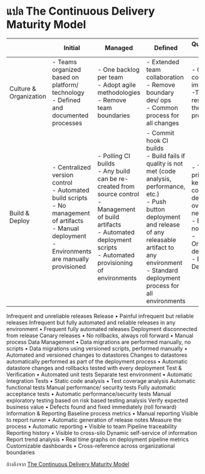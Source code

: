 # แปล The Continuous Delivery Maturity Model

|                        | Initial                                                                                                                                                            | Managed                                                                                                                                                                                       | Defined                                                                                                                                                                                                                                            | Quantitatively Managed                                                                                                                                            | Optimizing                          |
| ---------------------- | ------------------------------------------------------------------------------------------------------------------------------------------------------------------ | --------------------------------------------------------------------------------------------------------------------------------------------------------------------------------------------- | -------------------------------------------------------------------------------------------------------------------------------------------------------------------------------------------------------------------------------------------------- | ----------------------------------------------------------------------------------------------------------------------------------------------------------------- | ----------------------------------- |
| Culture & Organization | - Teams organized based on platform/ technology<br/>- Defined and documented processes                                                                             | - One backlog per team <br/>- Adopt agile methodologies <br/>- Remove team boundaries                                                                                                         | - Extended team collaboration <br/>- Remove boundary dev/ ops<br/>- Common process for all changes                                                                                                                                                 | - Cross-team continuous improvement <br/>-Teams responsible all the way to production                                                                             | - Cross functional teams            |
| Build & Deploy         | - Centralized version control <br/>- Automated build scripts<br/>- No management of artifacts <br/>- Manual deployment<br/>- Environments are manually provisioned | - Polling CI builds<br/>- Any build can be re-created from source control<br/>- Management of build artifacts<br/>- Automated deployment scripts<br/>- Automated provisioning of environments | - Commit hook Cl builds<br/>- Build fails if quality is not met (code analysis, performance, etc.) <br/>- Push button deployment and release of any releasable artifact to any environment <br/>- Standard deployment process for all environments | - Team priorities keeping codebase deployable over doing new work <br/>- Builds are not left broken <br/>- Orchestrated deployments <br/>- Blue Green Deployments | - Zero touch Continuous Deployments |

Infrequent and unreliable releases
Release
• Painful infrequent but reliable releases
Infrequent but fully automated and reliable releases in any environment
• Frequent fully automated releases
Deployment disconnected from release Canary releases
• No rollbacks, always roll forward
• Manual process
Data Management
• Data migrations are performed manually, no scripts
• Data migrations
using versioned scripts, performed manually
• Automated and versioned changes to datastores
Changes to datastores automatically performed as part of the deployment process
• Automatic datastore
changes and rollbacks tested with every deployment
Test & Verification
• Automated unit tests Separate test environment
• Automatic Integration Tests
• Static code
analysis • Test coverage analysis
Automatic functional tests
Manual performance/ security tests
Fully automatic acceptance tests
• Automatic performance/security tests
Manual exploratory testing based on risk based testing analysis
Verify expected business value
• Defects found and fixed immediately (roll forward)
Information & Reporting
Baseline process metrics • Manual reporting Visible to report runner
• Automatic generation of release notes
Measure the
process • Automatic reporting • Visible to team
Pipeline traceability Reporting history
• Visible to cross-silo
Dynamic self-service of information
Report trend analysis
• Real time graphs on deployment pipeline metrics
Customizable dashboards • Cross-reference across
organizational boundaries

อ้างอิงจาก [The Continuous Delivery Maturity Model](https://tech.aabouzaid.com/2016/01/continuous-delivery-and-maturity-model.html)
